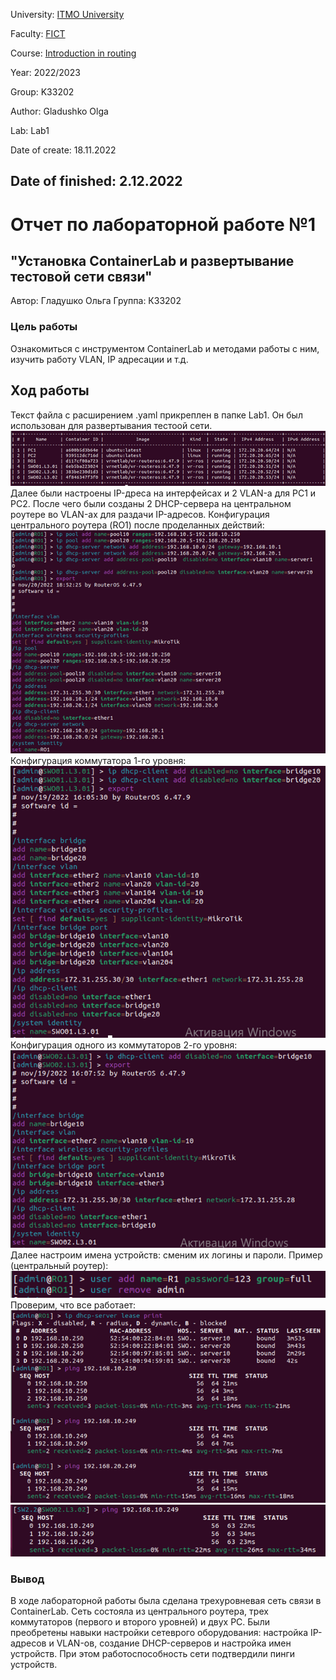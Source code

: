 University: [ITMO University](https://itmo.ru/ru/)

Faculty: [FICT](https://fict.itmo.ru)

Course: [Introduction in routing](https://github.com/itmo-ict-faculty/introduction-in-routing)

Year: 2022/2023

Group: K33202

Author: Gladushko Olga

Lab: Lab1

Date of create: 18.11.2022

Date of finished: 2.12.2022
---
# Отчет по лабораторной работе №1
## "Установка ContainerLab и развертывание тестовой сети связи"
Автор: Гладушко Ольга
Группа: К33202

### Цель работы
Ознакомиться с инструментом ContainerLab и методами работы с ним, изучить работу VLAN, IP адресации и т.д.

## Ход работы
Текст файла с расширением .yaml прикреплен в папке Lab1. Он был использован для развертывания тестоой сети.
![.](https://github.com/OlgaGladushko/pictures/blob/main/Рисунок1.png)
Далее были настроены IP-дреса на интерфейсах и 2 VLAN-а для PC1 и PC2. После чего были созданы 2 DHCP-сервера на центральном роутере во VLAN-ах для раздачи IP-адресов. 
Конфигурация центрального роутера (RO1) после проделанных действий:
![.](https://github.com/OlgaGladushko/pictures/blob/main/Рисунок2.png)
Конфигурация коммутатора 1-го уровня:
![.](https://github.com/OlgaGladushko/pictures/blob/main/Рисунок3.png)
Конфигурация одного из коммутаторов 2-го уровня:
![](https://github.com/OlgaGladushko/pictures/blob/main/Рисунок4.png)
Далее настроим имена устройств: сменим их логины и пароли. Пример (центральный роутер):
![.](https://github.com/OlgaGladushko/pictures/blob/main/Рисунок6.png)
Проверим, что все работает:
![.](https://github.com/OlgaGladushko/pictures/blob/main/Рисунок5.png)
![.](https://github.com/OlgaGladushko/pictures/blob/main/Рисунок8.png)

### Вывод
В ходе лабораторной работы была сделана трехуровневая сеть связи в ContainerLab. Сеть состояла из центрального роутера, трех коммутаторов (первого и второго уровней) и двух PC. Были преобретены навыки настройки сетеврого оборудования: настройка IP-адресов и VLAN-ов, создание DHCP-серверов и настройка имен устройств. При этом работоспособность сети подтвердили пинги устройств.
